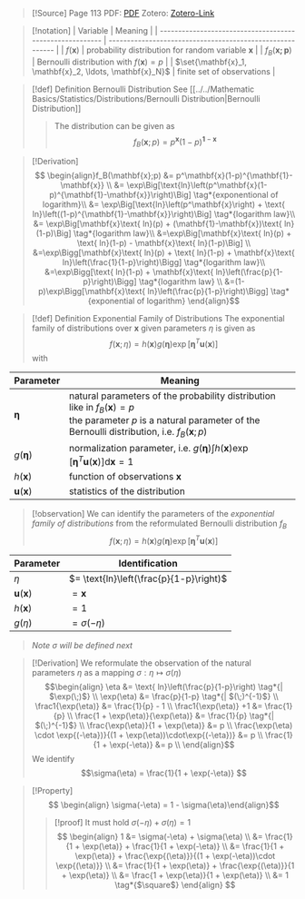 >[!Source]
>Page 113
>PDF: [PDF](../../../PDFs/bishop2006.pdf)
>Zotero: [Zotero-Link](zotero://select/items/@bishop2006)

>[!notation]
| Variable                                                 | Meaning                                                   |
| -------------------------------------------------------- | --------------------------------------------------------- |
| $f(\mathbf{x})$     | probability distribution for random variable $\mathbf{x}$ |
| $f_B(\mathbf{x;p})$                                      | Bernoulli distribution with $f(\mathbf{x})=p$ |
| $\set{\mathbf{x}_1, \mathbf{x}_2, \ldots, \mathbf{x}_N}$ | finite set of observations                                  |

>[!def] Definition Bernoulli Distribution
> See [[../../Mathematic Basics/Statistics/Distributions/Bernoulli Distribution|Bernoulli Distribution]]
>>The distribution can be given as
>>$$ f_B(\mathbf{x};p) = p^\mathbf{x}(1-p)^{\mathbf{1}-\mathbf{x}}$$

>[!Derivation]
>$$ \begin{align}f_B(\mathbf{x};p) &= p^\mathbf{x}(1-p)^{\mathbf{1}-\mathbf{x}} \\ 
>								&= \exp\Big[\text{ln}\left(p^\mathbf{x}(1-p)^{\mathbf{1}-\mathbf{x}}\right)\Big] \tag*{exponentional of logarithm}\\ 
>								&= \exp\Big[\text{ln}\left(p^\mathbf{x}\right) + \text{ ln}\left((1-p)^{\mathbf{1}-\mathbf{x}}\right)\Big] \tag*{logarithm law}\\
>								&= \exp\Big[\mathbf{x}\text{ ln}(p) + (\mathbf{1}-\mathbf{x})\text{ ln}(1-p)\Big] \tag*{logarithm law}\\
>								&=\exp\Big[\mathbf{x}\text{ ln}(p) + \text{ ln}(1-p) - \mathbf{x}\text{ ln}(1-p)\Big] \\
>								&=\exp\Bigg[\mathbf{x}\text{ ln}(p) + \text{ ln}(1-p) + \mathbf{x}\text{ ln}\left(\frac{1}{1-p}\right)\Bigg] \tag*{logarithm law}\\
>								&=\exp\Bigg[\text{ ln}(1-p) + \mathbf{x}\text{ ln}\left(\frac{p}{1-p}\right)\Bigg] \tag*{logarithm law} \\
>								&=(1-p)\exp\Bigg[\mathbf{x}\text{ ln}\left(\frac{p}{1-p}\right)\Bigg] \tag*{exponential of logarithm}
>								\end{align}$$

>[!def] Definition Exponential Family of Distributions
>The exponential family of distributions over $\mathbf{x}$ given parameters $\eta$ is given as
>$$f(\mathbf{x}; \eta) = h(\mathbf{x})g(\mathbf{\eta}) \exp\left[\mathbf{\eta}^T \mathbf{u}(\mathbf{x})\right]$$
>with
>
| Parameter                | Meaning                                                                                                                                                                               |
| ------------------------ | ------------------------------------------------------------------------------------------------------------------------------------------------------------------------------------- |
| $\mathbf{\eta}$          | natural parameters of the probability distribution like in $f_B(\mathbf{x}) = p$ <br>the parameter $p$ is a natural parameter of the Bernoulli distribution, i.e. $f_B(\mathbf{x};p)$ |
| $g(\mathbf{\eta})$       | normalization parameter, i.e. $g(\mathbf{\eta})\int h(\mathbf{x}) \exp\left[\mathbf{\eta}^T \mathbf{u}(\mathbf{x})\right] \text{d}\mathbf{x}=1$                                       |
| $h(\mathbf{x})$          | function of observations $\mathbf{x}$                                                                                                                                                 |
| $\mathbf{u}(\mathbf{x})$ | statistics of the distribution                                                                                                                                                                                      |

>[!observation]
> We can identify the parameters of the _exponential family of distributions_ from the reformulated Bernoulli distribution $f_B$
> $$f(\mathbf{x}; \eta) = h(\mathbf{x})g(\mathbf{\eta}) \exp\left[\mathbf{\eta}^T \mathbf{u}(\mathbf{x})\right]$$
>
| Parameter                | Identification                           |
| ------------------------ | ---------------------------------------- |
| $\eta$                   | $= \text{ln}\left(\frac{p}{1-p}\right)$ |
| $\mathbf{u}(\mathbf{x})$ | $= \mathbf{x}$                           |
| $h(\mathbf{x})$          | $= 1$                                    |
| $g(\eta)$                | $= \sigma(-\eta)$                        | 
>
>_Note $\sigma$ will be defined next_

>[!Derivation] 
> We reformulate the observation of the natural parameters $\eta$ as a mapping $\sigma: \eta \mapsto \sigma(\eta)$
> $$\begin{align}
> 	\eta &= \text{ ln}\left(\frac{p}{1-p}\right) \tag*{| $\exp(\;)$} \\
> 	\exp(\eta) &= \frac{p}{1-p} \tag*{| $(\;)^{-1}$} \\
> 	\frac1{\exp(\eta)} &= \frac{1}{p} - 1 \\
> 	\frac1{\exp(\eta)} +1 &= \frac{1}{p} \\
> 	\frac{1 + \exp(\eta)}{\exp(\eta)} &= \frac{1}{p} \tag*{| $(\;)^{-1}$} \\
> 	\frac{\exp(\eta)}{1 + \exp(\eta)} &= p \\
> 	\frac{\exp(\eta) \cdot \exp{(-\eta})}{(1 + \exp(\eta))\cdot\exp{(-\eta})} &= p \\
> 	\frac{1}{1 + \exp(-\eta)} &= p \\
> \end{align}$$
> We identify
> $$\sigma(\eta) = \frac{1}{1 + \exp(-\eta)} $$

>[!Property]
>$$ \begin{align} \sigma(-\eta) = 1 - \sigma(\eta)\end{align}$$
>>[!proof]
>>It must hold $\sigma(-\eta) + \sigma(\eta) =1$
>>$$ \begin{align} 1  &= \sigma(-\eta) + \sigma(\eta)  \\
>>					&=  \frac{1}{1 + \exp(\eta)} + \frac{1}{1 + \exp(-\eta)} \\
>>					&= \frac{1}{1 + \exp(\eta)} + \frac{\exp{(\eta)}}{(1 + \exp(-\eta))\cdot \exp{(\eta)}} \\
>>					&= \frac{1}{1 + \exp(\eta)} + \frac{\exp{(\eta)}}{1 + \exp(\eta)} \\
>>					&= \frac{1 + \exp(\eta)}{1 + \exp(\eta)} \\
>>					&= 1 \tag*{$\square$}
>>					\end{align} $$